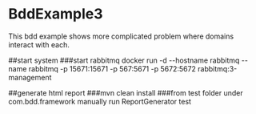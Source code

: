 # BddExample3
This bdd example shows more complicated problem where domains interact with each.

##start system
###start rabbitmq
docker run -d --hostname rabbitmq --name rabbitmq -p 15671:15671 -p 567:5671 -p 5672:5672 rabbitmq:3-management


##generate html report
###mvn clean install
###from test folder under com.bdd.framework manually run ReportGenerator test

 